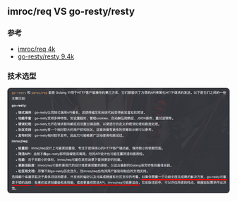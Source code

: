 ## imroc/req VS go-resty/resty

### 参考
- [imroc/req 4k](https://github.com/imroc/req)
- [go-resty/resty 9.4k](https://github.com/go-resty/resty)

### 技术选型
![img.png](img.png)


